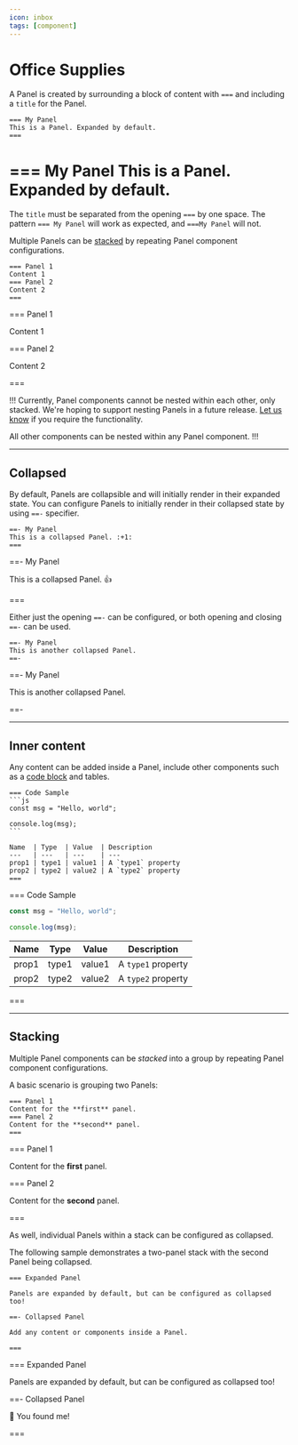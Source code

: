 ```yaml
---
icon: inbox
tags: [component]
---
```

# Office Supplies

A Panel is created by surrounding a block of content with `===` and including a `title` for the Panel.

```
=== My Panel
This is a Panel. Expanded by default.
===
```

=== My Panel
This is a Panel. Expanded by default.
===

The `title` must be separated from the opening `===` by one space. The pattern `=== My Panel` will work as expected, and `===My Panel` will not.

Multiple Panels can be [stacked](#stacking) by repeating Panel component configurations.

```
=== Panel 1
Content 1
=== Panel 2
Content 2
===
```

=== Panel 1

Content 1

=== Panel 2

Content 2

===

!!!
Currently, Panel components cannot be nested within each other, only stacked. We're hoping to support nesting Panels in a future release. [Let us know](https://github.com/retypeapp/retype/issues) if you require the functionality.

All other components can be nested within any Panel component.
!!!

---

## Collapsed

By default, Panels are collapsible and will initially render in their expanded state. You can configure Panels to initially render in their collapsed state by using `==-` specifier.

```
==- My Panel
This is a collapsed Panel. :+1:
===
```

==- My Panel

This is a collapsed Panel. :+1:

===

Either just the opening `==-` can be configured, or both opening and closing `==-` can be used.

```
==- My Panel
This is another collapsed Panel.
==-
```

==- My Panel

This is another collapsed Panel.

==-

---

## Inner content

Any content can be added inside a Panel, include other components such as a [code block](code-block.md) and tables.

~~~
=== Code Sample
```js
const msg = "Hello, world";

console.log(msg);
```

Name  | Type  | Value  | Description
---   | ---   | ---    | ---
prop1 | type1 | value1 | A `type1` property
prop2 | type2 | value2 | A `type2` property
===
~~~

=== Code Sample

```js
const msg = "Hello, world";

console.log(msg);
```

Name  | Type  | Value  | Description
---   | ---   | ---    | ---
prop1 | type1 | value1 | A `type1` property
prop2 | type2 | value2 | A `type2` property

===

---

## Stacking

Multiple Panel components can be _stacked_ into a group by repeating Panel component configurations.

A basic scenario is grouping two Panels:

```
=== Panel 1
Content for the **first** panel.
=== Panel 2
Content for the **second** panel.
===
```

=== Panel 1

Content for the **first** panel.

=== Panel 2

Content for the **second** panel.

===

As well, individual Panels within a stack can be configured as collapsed.

The following sample demonstrates a two-panel stack with the second Panel being collapsed.

```
=== Expanded Panel

Panels are expanded by default, but can be configured as collapsed too!

==- Collapsed Panel

Add any content or components inside a Panel.

===
```

=== Expanded Panel

Panels are expanded by default, but can be configured as collapsed too!

==- Collapsed Panel

:partying_face: You found me!

===

